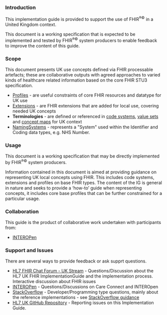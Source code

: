 ### Introduction

This implementation guide is provided to support the use of FHIR<sup>&reg;&copy;</sup> in a United Kingdom context.

This document is a working specification that is expected to be implemented and tested by FHIR<sup>&reg;&copy;</sup> system producers
to enable feedback to improve the content of this guide.

### Scope

This document presents UK use concepts defined via FHIR processable artefacts; these are collaborative outputs with agreed approaches to varied kinds of healthcare related information based on the core FHIR STU3 specification. 
* [Profiles](profiles.html) - are useful constraints of core FHIR resources and datatype for UK use
* [Extensions](extensions.html) - are FHIR extensions that are added for local use, covering needed UK concepts
* **Terminologies** - are defined or referenced in [code systems](codesystems.html), [value sets](valuesets.html) and [concept maps](conceptmaps.html) for UK context
* [NamingSystems](namingsystems.html) - represents a "System" used within the Identifier and Coding data types, e.g. NHS Number.

### Usage

This document is a working specification that may be directly implemented by FHIR<sup>&reg;&copy;</sup> system producers.

Information contained in this document is aimed at providing guidance on representing UK local concepts 
using FHIR. This includes code systems, extensions and profiles on base FHIR types.  The content of the IG is 
general in nature and seeks to provide a ‘how-to’ guide when representing concepts, it includes core base
profiles that can be further constrained for a particular usage.

### Collaboration

This guide is the product of collaborative work undertaken with participants from:

* [INTEROPen](https://www.interopen.org/)

### Support and Issues

There are several ways to provide feedback or ask supprt questions.

* [HL7 FHIR Chat Forum - UK Stream](https://chat.fhir.org/#narrow/stream/179189-uk) - Questions/Discussion about the HL7 UK FHIR ImplementationGuide and the implementation process. Interactive discussion about FHIR issues
* [INTEROPen](https://interopen.ryver.com/) - Questions/Discussions on Care Connect and INTEROpen
* [StackOverflow](https://stackoverflow.com/questions/tagged/hl7_fhir) - Developer/Programming type questions, mainly about the reference implementations - see [StackOverflow guidance](https://meta.stackexchange.com/questions/3966/is-it-okay-to-use-stack-overflow-as-the-support-forum-for-a-product-or-project)
* [HL7 UK GitHub Repository](https://github.com/HL7-UK/UK-STU3/issues) - Reporting issues on this Implementation Guide. 